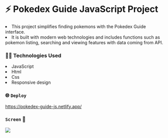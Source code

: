 # ⚡ Pokedex Guide JavaScript Project

<li>This project simplifies finding pokemons with the Pokedex Guide interface.</li>
<li>It is built with modern web technologies and includes functions such as pokemon listing, searching and viewing features with data coming from API.</li>

### 👩‍💻 Technologies Used

<li>JavaScript</li>
<li>Html</li>
<li>Css</li>
<li>Responsive design</li>

### 🌐 `Deploy`

https://pokedex-guide-js.netlify.app/

### `Screen` 🎥

![](Pokedex.gif)
